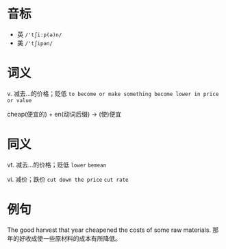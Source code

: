 # 音标

- 英 `/'tʃiːp(ə)n/`
- 美 `/'tʃipən/`

# 词义

v. 减去…的价格；贬低
`to become or make something become lower in price or value`



cheap(便宜的) + en(动词后缀) → (使)便宜

# 同义

vt. 减去…的价格；贬低
`lower` `bemean`

vi. 减价；跌价
`cut down the price` `cut rate`

# 例句

The good harvest that year cheapened the costs of some raw materials.
那年的好收成使一些原材料的成本有所降低。


